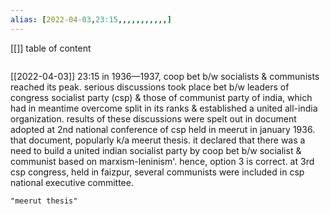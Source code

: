 ```yaml
---
alias: [2022-04-03,23:15,,,,,,,,,,,]
---
```

[[]]
table of content
```toc
```

[[2022-04-03]] 23:15
in 1936—1937, coop bet b/w socialists & communists reached its peak.
serious discussions took place bet b/w leaders of congress socialist party (csp) & those of communist party of india, which had in meantime overcome split in its ranks & established a united all-india organization.
results of these discussions were spelt out in document adopted at 2nd national conference of csp held in meerut in january 1936. that document, popularly k/a meerut thesis.
it declared that there was a need to build a united indian socialist party by coop bet b/w socialist & communist based on marxism-leninism'. hence, option 3 is correct.
at 3rd csp congress, held in faizpur, several communists were included in csp national executive committee.
```query
"meerut thesis"
```